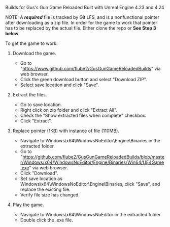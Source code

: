 Builds for Gus's Gun Game Reloaded
Built with Unreal Engine 4.23 and 4.24

NOTE: A ***required*** file is tracked by Git LFS, and is a nonfunctional pointer after downloading as a zip file.
In order for the game to work that pointer has to be replaced by the actual file. Either clone the repo or **See Step 3 below**.

To get the game to work:

1. Download the game.
	- Go to "https://www.github.com/flube2/GusGunGameReloadedBuilds" via web browser.
	- Click the green download button and select "Download ZIP".
	- Select save location and click "Save".

2. Extract the files.
	- Go to save location.
	- Right click on zip folder and click "Extract All".
	- Check the "Show extracted files when complete" checkbox.
	- Click "Extract".

3. Replace pointer (1KB) with instance of file (110MB).
	- Navigate to Windows\x64\WindowsNoEditor\Engine\Binaries in the extracted folder.
	- Go to "https://github.com/flube2/GusGunGameReloadedBuilds/blob/master/Windows/x64/WindowsNoEditor/Engine/Binaries/Win64/UE4Game.exe" via web browser.
	- Click "Download".
	- Set save location as Windows\x64\WindowsNoEditor\Engine\Binaries, click "Save", and replace the existing file.
	- Verify file size has changed.

4. Play the game.
	- Navigate to Windows\x64\WindowsNoEditor in the extracted folder.
	- Double click the .exe file.

	